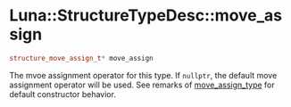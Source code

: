 # Luna::StructureTypeDesc::move_assign

```c++
structure_move_assign_t* move_assign
```

The mvoe assignment operator for this type. If `nullptr`, the default move assignment operator will be used. See remarks of [move_assign_type](group___runtime_type_1gade978350a36e3988fc4c6a5894a96465.md) for default constructor behavior. 

